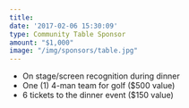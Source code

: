 ```yaml
---
title: 
date: '2017-02-06 15:30:09'
type: Community Table Sponsor
amount: "$1,000"
image: "/img/sponsors/table.jpg"
---
```


* On stage/screen recognition during dinner
* One (1) 4-man team for golf ($500 value)
* 6 tickets to the dinner event ($150 value)
